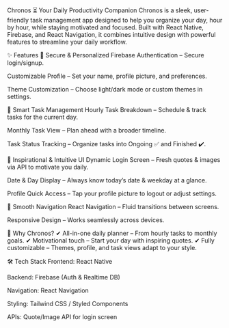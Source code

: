 Chronos ⏳
Your Daily Productivity Companion
Chronos is a sleek, user-friendly task management app designed to help you organize your day, hour by hour, while staying motivated and focused. Built with React Native, Firebase, and React Navigation, it combines intuitive design with powerful features to streamline your daily workflow.

✨ Features
🔐 Secure & Personalized
Firebase Authentication – Secure login/signup.

Customizable Profile – Set your name, profile picture, and preferences.

Theme Customization – Choose light/dark mode or custom themes in settings.

📅 Smart Task Management
Hourly Task Breakdown – Schedule & track tasks for the current day.

Monthly Task View – Plan ahead with a broader timeline.

Task Status Tracking – Organize tasks into Ongoing ✅ and Finished ✔️.

🎨 Inspirational & Intuitive UI
Dynamic Login Screen – Fresh quotes & images via API to motivate you daily.

Date & Day Display – Always know today’s date & weekday at a glance.

Profile Quick Access – Tap your profile picture to logout or adjust settings.

🔄 Smooth Navigation
React Navigation – Fluid transitions between screens.

Responsive Design – Works seamlessly across devices.

🚀 Why Chronos?
✔ All-in-one daily planner – From hourly tasks to monthly goals.
✔ Motivational touch – Start your day with inspiring quotes.
✔ Fully customizable – Themes, profile, and task views adapt to your style.

🛠️ Tech Stack
Frontend: React Native

Backend: Firebase (Auth & Realtime DB)

Navigation: React Navigation

Styling: Tailwind CSS / Styled Components

APIs: Quote/Image API for login screen
